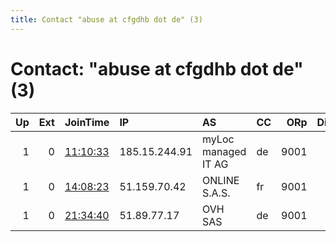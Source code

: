 ```yaml
---
title: Contact "abuse at cfgdhb dot de" (3)
---
```


# Contact: "abuse at cfgdhb dot de" (3)

|   Up |   Ext | JoinTime                                                                                              | IP            | AS                  | CC   |   ORp |   Dirp | OS    | Version   | Nickname   |   eFamMembers |
|-----:|------:|:------------------------------------------------------------------------------------------------------|:--------------|:--------------------|:-----|------:|-------:|:------|:----------|:-----------|--------------:|
|    1 |     0 | [11:10:33](https://nusenu.github.io/OrNetStats/w/relay/CDC88B6E9EC303CF7DCFD26E8DDA68BA3CC8704B.html) | 185.15.244.91 | myLoc managed IT AG | de   |  9001 |      0 | Linux | 0.4.6.9   | gudrun     |             1 |
|    1 |     0 | [14:08:23](https://nusenu.github.io/OrNetStats/w/relay/B351DE41E867106EEA773F5F4FD3F61145A619A9.html) | 51.159.70.42  | ONLINE S.A.S.       | fr   |  9001 |      0 | Linux | 0.4.6.9   | wilhelm    |             1 |
|    1 |     0 | [21:34:40](https://nusenu.github.io/OrNetStats/w/relay/4E037147561CAC42C1B10DC954C275FFCDAAC1F6.html) | 51.89.77.17   | OVH SAS             | de   |  9001 |      0 | Linux | 0.4.6.10  | guenther   |             1 |
